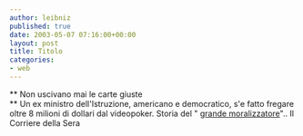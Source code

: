 ```yaml
---
author: leibniz
published: true
date: 2003-05-07 07:16:00+00:00
layout: post
title: Titolo
categories:
- web
---
```


 ** Non uscivano mai le carte giuste   
** Un ex ministro dell'Istruzione, americano e democratico, s'e fatto fregare oltre 8 milioni di dollari dal videopoker. Storia del " [   grande moralizzatore](http://www.corriere.it/edicola/index.jsp?path=ESTERI&doc=BEN)"..
Il Corriere della Sera
